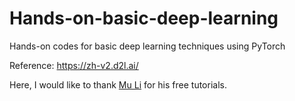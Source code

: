 # Hands-on-basic-deep-learning
Hands-on codes for basic deep learning techniques using PyTorch

Reference: https://zh-v2.d2l.ai/

Here, I would like to thank [Mu Li](http://www.cs.cmu.edu/~muli/) for his free tutorials.
